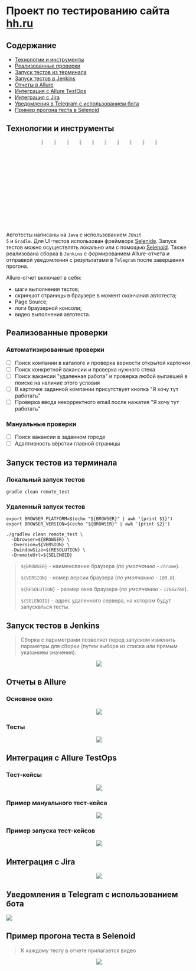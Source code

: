 <h1 >Проект по тестированию сайта <a href="https://hh.ru/ ">hh.ru</a></h1>

## Содержание

* <a href="#tools">Технологии и инструменты</a>
* <a href="#cases">Реализованные проверки</a>
* <a href="#console">Запуск тестов из терминала</a>
* <a href="#jenkins">Запуск тестов в Jenkins</a>
* <a href="#allure">Отчеты в Allure</a>
* <a href="#testops">Интеграция с Allure TestOps</a>
* <a href="#testops">Интеграция с Jira</a>
* <a href="#telegram">Уведомления в Telegram с использованием бота</a>
* <a href="#video">Пример прогона теста в Selenoid</a>

<a id="tools"></a>
## Технологии и инструменты

<p align="center">
<img width="6%" title="IntelliJ IDEA" src="forReadMe/icons/IntelliJ_IDEA.png">
<img width="6%" title="Java" src="forReadMe/icons/Java_logo.png">
<img width="6%" title="Selenide" src="forReadMe/icons/Selenide.png">
<img width="6%" title="Selenoid" src="forReadMe/icons/Selenoid.png">
<img width="6%" title="Allure Report" src="forReadMe/icons/AllureReports.png">
<img width="6%" title="Gradle" src="forReadMe/icons/Gradle.png">
<img width="6%" title="JUnit5" src="forReadMe/icons/JUnit5.png">
<img width="6%" title="GitHub" src="forReadMe/icons/GitHub.png">
<img width="6%" title="Jenkins" src="forReadMe/icons/Jenkins.png">
<img width="6%" title="Allure TestOps" src="forReadMe/icons/AllureTestOps.svg">
</p>

Автотесты написаны на <code>Java</code> с использованием <code>JUnit 5</code> и <code>Gradle</code>.
Для UI-тестов использован фреймворк [Selenide](https://selenide.org/).
Запуск тестов можно осуществлять локально или с помощью [Selenoid](https://aerokube.com/selenoid/).
Также реализована сборка в <code>Jenkins</code> с формированием Allure-отчета и отправкой уведомления с результатами в <code>Telegram</code> после завершения прогона.

Allure-отчет включает в себя:
* шаги выполнения тестов;
* скриншот страницы в браузере в момент окончания автотеста;
* Page Source;
* логи браузерной консоли;
* видео выполнения автотеста.

<a id="cases"></a>
## Реализованные проверки

### Автоматизированные проверки
- [ ] Поиск компании в каталоге и проверка верности открытой карточки
- [ ] Поиск конкретной вакансии и проверка нужного стека
- [ ] Поиск вакансии "удаленная работа" и проверка любой выпавшей в поиске на наличие этого условия
- [ ] В карточке заданной компании присутствует кнопка "Я хочу тут работать"
- [ ] Проверка ввода некорректного email после нажатия "Я хочу тут работать"

### Мануальные проверки
- [ ] Поиск вакансии в заданном городе
- [ ] Адаптивность вёрстки главной страницы

<a id="console"></a>
##  Запуск тестов из терминала
### Локальный запуск тестов

```
gradle clean remote_test
```

### Удаленный запуск тестов

```
export BROWSER_PLATFORM=$(echo "${BROWSER}" | awk '{print $1}')
export BROWSER_VERSION=$(echo "${BROWSER}" | awk '{print $2}')

./gradlew clean remote_test \
  -Dbrowser=${BROWSER} \
  -Dversion=${VERSION} \
  -DwindowSize=${RESOLUTION} \
  -DremoteUrl=${SELENOID}
```

> `${BROWSER}` - наименование браузера (_по умолчанию - <code>chrome</code>_).
> 
> `${VERSION}` - номер версии браузера (_по умолчанию - <code>100.0</code>_).
> 
> `${RESOLUTION}` - размер окна браузера (_по умолчанию - <code>1366x768</code>_).
>
> `${SELENOID}` - адрес удаленного сервера, на котором будут запускаться тесты.

<a id="jenkins"></a>
## Запуск тестов в Jenkins

> Сборка с параметрами позволяет перед запуском изменить параметры для сборки (путем выбора из списка или прямым указанием значения).

<p align="center">
<img src="/forReadMe/images/jenkinsStartRun.jpg"/></a>
</p>

<a id="allure"></a>
## Отчеты в Allure

### Основное окно

<p align="center">
<img src="/forReadMe/images/allureReport.jpg">
</p>

### Тесты

<p align="center">
<img src="/forReadMe/images/allureReportTests.jpg">
</p>

<a id="testops"></a>
## Интеграция с Allure TestOps 

### Тест-кейсы
<p align="center">
<img src="/forReadMe/images/allureTestOps.jpg">
</p>

### Пример мануального тест-кейса
<p align="center">
<img src="/forReadMe/images/allureTestOpsManual.jpg">
</p>

### Пример запуска тест-кейсов
<p align="center">
<img src="/forReadMe/images/allureReportTestsStartRun.jpg">
</p>

<a id="jira"></a>
## Интеграция с Jira 
<p align="center">
<img src="/forReadMe/images/jiraTask.jpg">
</p>

<a id="telegram"></a>
## Уведомления в Telegram с использованием бота

<p>
<img src="/forReadMe/images/telegram.jpg">
</p>

<a id="video"></a>
## Пример прогона теста в Selenoid

> К каждому тесту в отчете прилагается видео
<p align="center">
  <img src="/forReadMe/images/hhru_video.gif">
</p>
